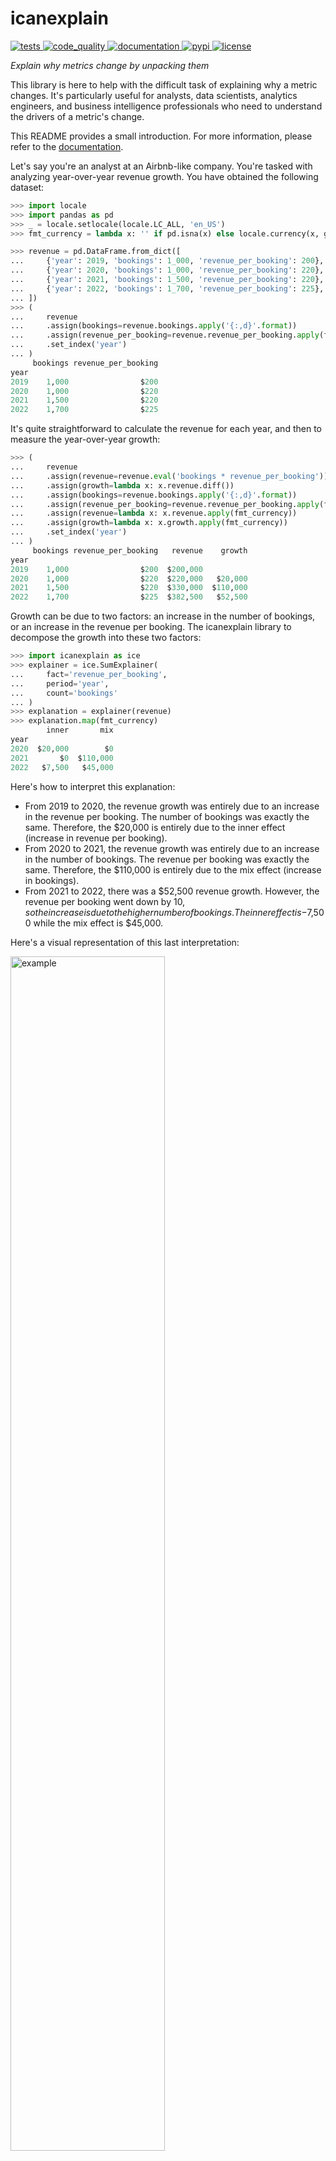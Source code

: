 # icanexplain

<p>
<!-- Tests -->
<a href="https://github.com/carbonfact/icanexplain/actions/workflows/unit-tests.yml">
    <img src="https://github.com/carbonfact/icanexplain/actions/workflows/unit-tests.yml/badge.svg" alt="tests">
</a>

<!-- Code quality -->
<a href="https://github.com/carbonfact/icanexplain/actions/workflows/code-quality.yml">
    <img src="https://github.com/carbonfact/icanexplain/actions/workflows/code-quality.yml/badge.svg" alt="code_quality">
</a>

<!-- Documentation -->
<a href="https://carbonfact.github.io/icanexplain">
    <img src="https://img.shields.io/website?label=docs&style=flat-square&url=https%3A%2F%2Fcarbonfact.github.io/icanexplain%2F" alt="documentation">
</a>

<!-- PyPI -->
<a href="https://pypi.org/project/icanexplain">
    <img src="https://img.shields.io/pypi/v/icanexplain.svg?label=release&color=blue" alt="pypi">
</a>

<!-- License -->
<a href="https://opensource.org/license/apache-2-0/">
    <img src="https://img.shields.io/github/license/carbonfact/icanexplain" alt="license">
</a>
</p>

_Explain why metrics change by unpacking them_

This library is here to help with the difficult task of explaining why a metric changes. It's particularly useful for analysts, data scientists, analytics engineers, and business intelligence professionals who need to understand the drivers of a metric's change.

This README provides a small introduction. For more information, please refer to the [documentation](https://carbonfact.github.io/icanexplain).

Let's say you're an analyst at an Airbnb-like company. You're tasked with analyzing year-over-year revenue growth. You have obtained the following dataset:

```py
>>> import locale
>>> import pandas as pd
>>> _ = locale.setlocale(locale.LC_ALL, 'en_US')
>>> fmt_currency = lambda x: '' if pd.isna(x) else locale.currency(x, grouping=True)[:-3]

>>> revenue = pd.DataFrame.from_dict([
...     {'year': 2019, 'bookings': 1_000, 'revenue_per_booking': 200},
...     {'year': 2020, 'bookings': 1_000, 'revenue_per_booking': 220},
...     {'year': 2021, 'bookings': 1_500, 'revenue_per_booking': 220},
...     {'year': 2022, 'bookings': 1_700, 'revenue_per_booking': 225},
... ])
>>> (
...     revenue
...     .assign(bookings=revenue.bookings.apply('{:,d}'.format))
...     .assign(revenue_per_booking=revenue.revenue_per_booking.apply(fmt_currency))
...     .set_index('year')
... )
     bookings revenue_per_booking
year
2019    1,000                $200
2020    1,000                $220
2021    1,500                $220
2022    1,700                $225

```

It's quite straightforward to calculate the revenue for each year, and then to measure the year-over-year growth:

```py
>>> (
...     revenue
...     .assign(revenue=revenue.eval('bookings * revenue_per_booking'))
...     .assign(growth=lambda x: x.revenue.diff())
...     .assign(bookings=revenue.bookings.apply('{:,d}'.format))
...     .assign(revenue_per_booking=revenue.revenue_per_booking.apply(fmt_currency))
...     .assign(revenue=lambda x: x.revenue.apply(fmt_currency))
...     .assign(growth=lambda x: x.growth.apply(fmt_currency))
...     .set_index('year')
... )
     bookings revenue_per_booking   revenue    growth
year
2019    1,000                $200  $200,000
2020    1,000                $220  $220,000   $20,000
2021    1,500                $220  $330,000  $110,000
2022    1,700                $225  $382,500   $52,500

```

Growth can be due to two factors: an increase in the number of bookings, or an increase in the revenue per booking. The icanexplain library to decompose the growth into these two factors:

```py
>>> import icanexplain as ice
>>> explainer = ice.SumExplainer(
...     fact='revenue_per_booking',
...     period='year',
...     count='bookings'
... )
>>> explanation = explainer(revenue)
>>> explanation.map(fmt_currency)
        inner       mix
year
2020  $20,000        $0
2021       $0  $110,000
2022   $7,500   $45,000

```

Here's how to interpret this explanation:

- From 2019 to 2020, the revenue growth was entirely due to an increase in the revenue per booking. The number of bookings was exactly the same. Therefore, the $20,000 is entirely due to the inner effect (increase in revenue per booking).
- From 2020 to 2021, the revenue growth was entirely due to an increase in the number of bookings. The revenue per booking was exactly the same. Therefore, the $110,000 is entirely due to the mix effect (increase in bookings).
- From 2021 to 2022, there was a $52,500 revenue growth. However, the revenue per booking went down by $10, so the increase is due to the higher number of bookings. The inner effect is -$7,500 while the mix effect is $45,000.

Here's a visual representation of this last interpretation:

<div>
    <img src="https://github.com/user-attachments/assets/19a10291-18d3-42aa-ad45-17af32f01e8f" alt="example" width="70%"/>
</div>
